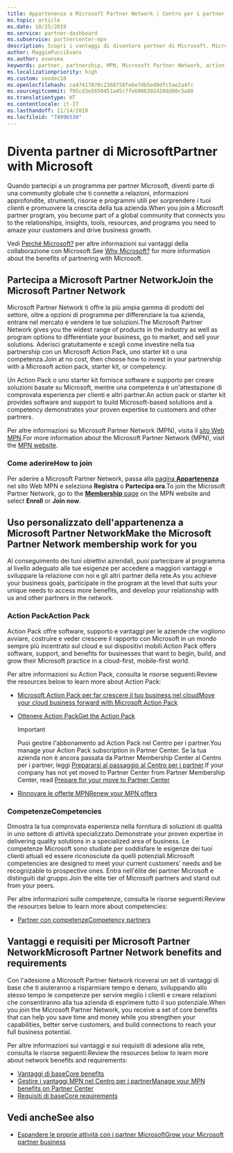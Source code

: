 ```yaml
---
title: Appartenenza a Microsoft Partner Network | Centro per i partner
ms.topic: article
ms.date: 10/25/2019
ms.service: partner-dashboard
ms.subservice: partnercenter-mpn
description: Scopri i vantaggi di diventare partner di Microsoft. Microsoft Partner Network ti offre la più ampia gamma di prodotti del settore, oltre a opzioni di programma per differenziare la tua azienda, entrare nel mercato e vendere le tue soluzioni.
author: MaggiePucciEvans
ms.author: evansma
keywords: partner, partnership, MPN, Microsoft Partner Network, action pack, MAP, sottoscrizione di action pack, vantaggi, vantaggi MPN, appartenenza, silver, gold, competenze
ms.localizationpriority: high
ms.custom: seodec18
ms.openlocfilehash: ca47417870c2308758fe6e7db5ed9dfc5ae2a4fc
ms.sourcegitcommit: f95cd3e5650451a45c7fe6906202420dd80c5a88
ms.translationtype: HT
ms.contentlocale: it-IT
ms.lasthandoff: 11/14/2019
ms.locfileid: "74096530"
---
```

# <a name="partner-with-microsoft"></a><span data-ttu-id="acf62-105">Diventa partner di Microsoft</span><span class="sxs-lookup"><span data-stu-id="acf62-105">Partner with Microsoft</span></span>

<span data-ttu-id="acf62-106">Quando partecipi a un programma per partner Microsoft, diventi parte di una community globale che ti connette a relazioni, informazioni approfondite, strumenti, risorse e programmi utili per sorprendere i tuoi clienti e promuovere la crescita della tua azienda.</span><span class="sxs-lookup"><span data-stu-id="acf62-106">When you join a Microsoft partner program, you become part of a global community that connects you to the relationships, insights, tools, resources, and programs you need to amaze your customers and drive business growth.</span></span>

<span data-ttu-id="acf62-107">Vedi [Perché Microsoft?](https://partner.microsoft.com/business-opportunities/why-microsoft) per altre informazioni sui vantaggi della collaborazione con Microsoft.</span><span class="sxs-lookup"><span data-stu-id="acf62-107">See [Why Microsoft?](https://partner.microsoft.com/business-opportunities/why-microsoft) for more information about the benefits of partnering with Microsoft.</span></span> 

## <a name="join-the-microsoft-partner-network"></a><span data-ttu-id="acf62-108">Partecipa a Microsoft Partner Network</span><span class="sxs-lookup"><span data-stu-id="acf62-108">Join the Microsoft Partner Network</span></span>

<!-- 12/5/18 The content below was copied and pasted directly from the Membership page of the MPN site (https://partner.microsoft.com/membership)-->

<span data-ttu-id="acf62-109">Microsoft Partner Network ti offre la più ampia gamma di prodotti del settore, oltre a opzioni di programma per differenziare la tua azienda, entrare nel mercato e vendere le tue soluzioni.</span><span class="sxs-lookup"><span data-stu-id="acf62-109">The Microsoft Partner Network gives you the widest range of products in the industry as well as program options to differentiate your business, go to market, and sell your solutions.</span></span> <span data-ttu-id="acf62-110">Aderisci gratuitamente e scegli come investire nella tua partnership con un Microsoft Action Pack, uno starter kit o una competenza.</span><span class="sxs-lookup"><span data-stu-id="acf62-110">Join at no cost, then choose how to invest in your partnership with a Microsoft action pack, starter kit, or competency.</span></span>

<span data-ttu-id="acf62-111">Un Action Pack o uno starter kit fornisce software e supporto per creare soluzioni basate su Microsoft, mentre una competenza è un'attestazione di comprovata esperienza per clienti e altri partner.</span><span class="sxs-lookup"><span data-stu-id="acf62-111">An action pack or starter kit provides software and support to build Microsoft-based solutions and a competency demonstrates your proven expertise to customers and other partners.</span></span>

<span data-ttu-id="acf62-112">Per altre informazioni su Microsoft Partner Network (MPN), visita il [sito Web MPN](https://partner.microsoft.com/commercial).</span><span class="sxs-lookup"><span data-stu-id="acf62-112">For more information about the Microsoft Partner Network (MPN), visit the [MPN website](https://partner.microsoft.com/commercial).</span></span>

### <a name="how-to-join"></a><span data-ttu-id="acf62-113">Come aderire</span><span class="sxs-lookup"><span data-stu-id="acf62-113">How to join</span></span>

<span data-ttu-id="acf62-114">Per aderire a Microsoft Partner Network, passa alla [pagina **Appartenenza**](https://partner.microsoft.com/membership) nel sito Web MPN e seleziona **Registra** o **Partecipa ora**.</span><span class="sxs-lookup"><span data-stu-id="acf62-114">To join the Microsoft Partner Network, go to the [**Membership** page](https://partner.microsoft.com/membership) on the MPN website and select **Enroll** or **Join now**.</span></span>

## <a name="make-the-microsoft-partner-network-membership-work-for-you"></a><span data-ttu-id="acf62-115">Uso personalizzato dell'appartenenza a Microsoft Partner Network</span><span class="sxs-lookup"><span data-stu-id="acf62-115">Make the Microsoft Partner Network membership work for you</span></span>

<!-- 10/25/2019 The content below content from the Membership pages of the MPN site (https://partner.microsoft.com/membership) and additional updated content.-->

<span data-ttu-id="acf62-116">Al conseguimento dei tuoi obiettivi aziendali, puoi partecipare al programma al livello adeguato alle tue esigenze per accedere a maggiori vantaggi e sviluppare la relazione con noi e gli altri partner della rete.</span><span class="sxs-lookup"><span data-stu-id="acf62-116">As you achieve your business goals, participate in the program at the level that suits your unique needs to access more benefits, and develop your relationship with us and other partners in the network.</span></span>

### <a name="action-pack"></a><span data-ttu-id="acf62-117">Action Pack</span><span class="sxs-lookup"><span data-stu-id="acf62-117">Action Pack</span></span>

<span data-ttu-id="acf62-118">Action Pack offre software, supporto e vantaggi per le aziende che vogliono avviare, costruire e veder crescere il rapporto con Microsoft in un mondo sempre più incentrato sul cloud e sui dispositivi mobili.</span><span class="sxs-lookup"><span data-stu-id="acf62-118">Action Pack offers software, support, and benefits for businesses that want to begin, build, and grow their Microsoft practice in a cloud-first, mobile-first world.</span></span> 

<span data-ttu-id="acf62-119">Per altre informazioni su Action Pack, consulta le risorse seguenti:</span><span class="sxs-lookup"><span data-stu-id="acf62-119">Review the resources below to learn more about Action Pack:</span></span>

- [<span data-ttu-id="acf62-120">Microsoft Action Pack per far crescere il tuo business nel cloud</span><span class="sxs-lookup"><span data-stu-id="acf62-120">Move your cloud business forward with Microsoft Action Pack</span></span>](https://partner.microsoft.com/membership/action-pack)

- [<span data-ttu-id="acf62-121">Ottenere Action Pack</span><span class="sxs-lookup"><span data-stu-id="acf62-121">Get the Action Pack</span></span>](mpn-get-action-pack.md)
  
    >[!IMPORTANT]
    ><span data-ttu-id="acf62-122">Puoi gestire l'abbonamento ad Action Pack nel Centro per i partner.</span><span class="sxs-lookup"><span data-stu-id="acf62-122">You manage your Action Pack subscription in Partner Center.</span></span> <span data-ttu-id="acf62-123">Se la tua azienda non è ancora passata da Partner Membership Center al Centro per i partner, leggi [Prepararsi al passaggio al Centro per i partner](prepare-pmc-pc-migration.md).</span><span class="sxs-lookup"><span data-stu-id="acf62-123">If your company has not yet moved to Partner Center from Partner Membership Center, read [Prepare for your move to Partner Center](prepare-pmc-pc-migration.md)</span></span>  

- [<span data-ttu-id="acf62-124">Rinnovare le offerte MPN</span><span class="sxs-lookup"><span data-stu-id="acf62-124">Renew your MPN offers</span></span>](renew-mpn-offers.md)

### <a name="competencies"></a><span data-ttu-id="acf62-125">Competenze</span><span class="sxs-lookup"><span data-stu-id="acf62-125">Competencies</span></span>

<span data-ttu-id="acf62-126">Dimostra la tua comprovata esperienza nella fornitura di soluzioni di qualità in uno settore di attività specializzato.</span><span class="sxs-lookup"><span data-stu-id="acf62-126">Demonstrate your proven expertise in delivering quality solutions in a specialized area of business.</span></span> <span data-ttu-id="acf62-127">Le competenze Microsoft sono studiate per soddisfare le esigenze dei tuoi clienti attuali ed essere riconosciute da quelli potenziali.</span><span class="sxs-lookup"><span data-stu-id="acf62-127">Microsoft competencies are designed to meet your current customers' needs and be recognizable to prospective ones.</span></span> <span data-ttu-id="acf62-128">Entra nell'élite dei partner Microsoft e distinguiti dal gruppo.</span><span class="sxs-lookup"><span data-stu-id="acf62-128">Join the elite tier of Microsoft partners and stand out from your peers.</span></span>

<span data-ttu-id="acf62-129">Per altre informazioni sulle competenze, consulta le risorse seguenti:</span><span class="sxs-lookup"><span data-stu-id="acf62-129">Review the resources below to learn more about competencies:</span></span>

- [<span data-ttu-id="acf62-130">Partner con competenze</span><span class="sxs-lookup"><span data-stu-id="acf62-130">Competency partners</span></span>](https://partner.microsoft.com/membership/competencies)

## <a name="microsoft-partner-network-benefits-and-requirements"></a><span data-ttu-id="acf62-131">Vantaggi e requisiti per Microsoft Partner Network</span><span class="sxs-lookup"><span data-stu-id="acf62-131">Microsoft Partner Network benefits and requirements</span></span>

<span data-ttu-id="acf62-132">Con l'adesione a Microsoft Partner Network riceverai un set di vantaggi di base che ti aiuteranno a risparmiare tempo e denaro, sviluppando allo stesso tempo le competenze per servire meglio i clienti e creare relazioni che consentiranno alla tua azienda di esprimere tutto il suo potenziale.</span><span class="sxs-lookup"><span data-stu-id="acf62-132">When you join the Microsoft Partner Network, you receive a set of core benefits that can help you save time and money while you strengthen your capabilities, better serve customers, and build connections to reach your full business potential.</span></span>

<span data-ttu-id="acf62-133">Per altre informazioni sui vantaggi e sui requisiti di adesione alla rete, consulta le risorse seguenti:</span><span class="sxs-lookup"><span data-stu-id="acf62-133">Review the resources below to learn more about network benefits and requirements:</span></span>

- [<span data-ttu-id="acf62-134">Vantaggi di base</span><span class="sxs-lookup"><span data-stu-id="acf62-134">Core benefits</span></span>](https://partner.microsoft.com/membership/core-benefits#simple-tab-content-1)
- [<span data-ttu-id="acf62-135">Gestire i vantaggi MPN nel Centro per i partner</span><span class="sxs-lookup"><span data-stu-id="acf62-135">Manage your MPN benefits on Partner Center</span></span>](manage-your-partner-network-benefits.md)
- [<span data-ttu-id="acf62-136">Requisiti di base</span><span class="sxs-lookup"><span data-stu-id="acf62-136">Core requirements</span></span>](https://partner.microsoft.com/membership/core-benefits#simple-tab-content-2)

## <a name="see-also"></a><span data-ttu-id="acf62-137">Vedi anche</span><span class="sxs-lookup"><span data-stu-id="acf62-137">See also</span></span>
- [<span data-ttu-id="acf62-138">Espandere le proprie attività con i partner Microsoft</span><span class="sxs-lookup"><span data-stu-id="acf62-138">Grow your Microsoft partner business</span></span>](grow-your-business.md)
